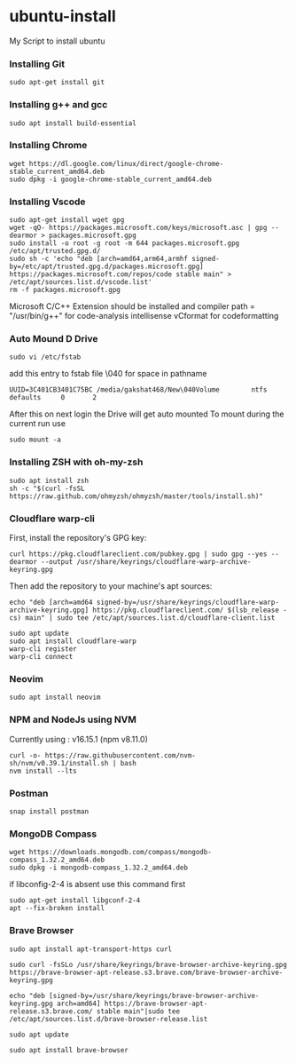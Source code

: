 # ubuntu-install
My Script to install ubuntu

### Installing Git
```
sudo apt-get install git   
```

### Installing g++ and gcc
```
sudo apt install build-essential   
```

### Installing Chrome
```
wget https://dl.google.com/linux/direct/google-chrome-stable_current_amd64.deb
sudo dpkg -i google-chrome-stable_current_amd64.deb
```


### Installing Vscode
```
sudo apt-get install wget gpg
wget -qO- https://packages.microsoft.com/keys/microsoft.asc | gpg --dearmor > packages.microsoft.gpg
sudo install -o root -g root -m 644 packages.microsoft.gpg /etc/apt/trusted.gpg.d/
sudo sh -c 'echo "deb [arch=amd64,arm64,armhf signed-by=/etc/apt/trusted.gpg.d/packages.microsoft.gpg] https://packages.microsoft.com/repos/code stable main" > /etc/apt/sources.list.d/vscode.list'
rm -f packages.microsoft.gpg
```
 Microsoft C/C++ Extension should be installed 
 and compiler path = "/usr/bin/g++" for code-analysis intellisense
 vCformat for codeformatting

### Auto Mound D Drive
```
sudo vi /etc/fstab
```
add this entry to fstab file 
\040 for space in pathname
```
UUID=3C401CB3401C75BC /media/gakshat468/New\040Volume        ntfs    defaults	  0       2
```
After this on next login the Drive will get auto mounted
To mount during the current run use
```
sudo mount -a
```

### Installing ZSH with oh-my-zsh
```
sudo apt install zsh
sh -c "$(curl -fsSL https://raw.github.com/ohmyzsh/ohmyzsh/master/tools/install.sh)"
```
### Cloudflare warp-cli
First, install the repository's GPG key:
```
curl https://pkg.cloudflareclient.com/pubkey.gpg | sudo gpg --yes --dearmor --output /usr/share/keyrings/cloudflare-warp-archive-keyring.gpg
```
Then add the repository to your machine's apt sources:
```
echo "deb [arch=amd64 signed-by=/usr/share/keyrings/cloudflare-warp-archive-keyring.gpg] https://pkg.cloudflareclient.com/ $(lsb_release -cs) main" | sudo tee /etc/apt/sources.list.d/cloudflare-client.list
```
```
sudo apt update
sudo apt install cloudflare-warp
warp-cli register
warp-cli connect
```

### Neovim
```
sudo apt install neovim
```
### NPM and NodeJs using NVM
Currently using : v16.15.1 (npm v8.11.0)
```
curl -o- https://raw.githubusercontent.com/nvm-sh/nvm/v0.39.1/install.sh | bash
nvm install --lts
```

### Postman
```
snap install postman
```

### MongoDB Compass
```
wget https://downloads.mongodb.com/compass/mongodb-compass_1.32.2_amd64.deb
sudo dpkg -i mongodb-compass_1.32.2_amd64.deb
```
 if libconfig-2-4 is absent use this command first
```
sudo apt-get install libgconf-2-4
apt --fix-broken install

```

### Brave Browser
```
sudo apt install apt-transport-https curl

sudo curl -fsSLo /usr/share/keyrings/brave-browser-archive-keyring.gpg https://brave-browser-apt-release.s3.brave.com/brave-browser-archive-keyring.gpg

echo "deb [signed-by=/usr/share/keyrings/brave-browser-archive-keyring.gpg arch=amd64] https://brave-browser-apt-release.s3.brave.com/ stable main"|sudo tee /etc/apt/sources.list.d/brave-browser-release.list

sudo apt update

sudo apt install brave-browser
```

